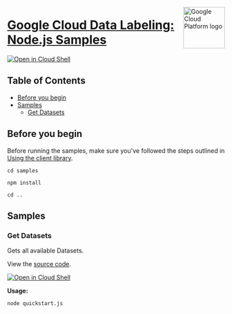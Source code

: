 [//]: # "This README.md file is auto-generated, all changes to this file will be lost."
[//]: # "To regenerate it, use `python -m synthtool`."
<img src="https://avatars2.githubusercontent.com/u/2810941?v=3&s=96" alt="Google Cloud Platform logo" title="Google Cloud Platform" align="right" height="96" width="96"/>

# [Google Cloud Data Labeling: Node.js Samples](https://github.com/googleapis/nodejs-datalabeling)

[![Open in Cloud Shell][shell_img]][shell_link]



## Table of Contents

* [Before you begin](#before-you-begin)
* [Samples](#samples)
  * [Get Datasets](#get-datasets)

## Before you begin

Before running the samples, make sure you've followed the steps outlined in
[Using the client library](https://github.com/googleapis/nodejs-datalabeling#using-the-client-library).

`cd samples`

`npm install`

`cd ..`

## Samples



### Get Datasets

Gets all available Datasets.

View the [source code](https://github.com/googleapis/nodejs-datalabeling/blob/main/samples/quickstart.js).

[![Open in Cloud Shell][shell_img]](https://console.cloud.google.com/cloudshell/open?git_repo=https://github.com/googleapis/nodejs-datalabeling&page=editor&open_in_editor=samples/quickstart.js,samples/README.md)

__Usage:__


`node quickstart.js`






[shell_img]: https://gstatic.com/cloudssh/images/open-btn.png
[shell_link]: https://console.cloud.google.com/cloudshell/open?git_repo=https://github.com/googleapis/nodejs-datalabeling&page=editor&open_in_editor=samples/README.md
[product-docs]: https://cloud.google.com/data-labeling/docs/
